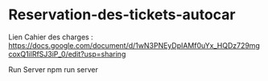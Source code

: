 # Reservation-des-tickets-autocar
Lien Cahier des charges : https://docs.google.com/document/d/1wN3PNEyDpIAMf0uYx_HQDz729mgcoxQ1ilRfSJ3iP_0/edit?usp=sharing





Run Server
npm run server
